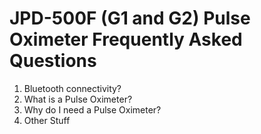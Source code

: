 
# JPD-500F (G1 and G2) Pulse Oximeter Frequently Asked Questions

1. Bluetooth connectivity?
2. What is a Pulse Oximeter?
3. Why do I need a Pulse Oximeter?
4. Other Stuff
